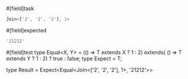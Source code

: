 #[field]task
```ts
Join<['2', '2', '2'], 1>
```

#[field]expected
```ts
'21212'
```

#[field]test
type Equal<X, Y> = (<T>() => T extends X ? 1 : 2) extends(
    <T>() => T extends Y ? 1 : 2) ? true : false;
type Expect<T extends true> = T;

type Result = Expect<Equal<Join<['2', '2', '2'], 1>, '21212'>>